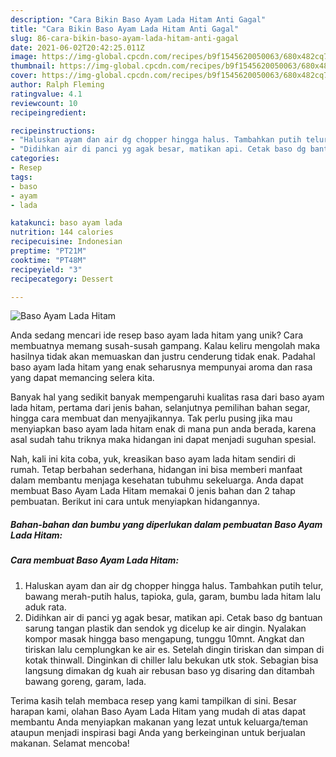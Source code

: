 ```yaml
---
description: "Cara Bikin Baso Ayam Lada Hitam Anti Gagal"
title: "Cara Bikin Baso Ayam Lada Hitam Anti Gagal"
slug: 86-cara-bikin-baso-ayam-lada-hitam-anti-gagal
date: 2021-06-02T20:42:25.011Z
image: https://img-global.cpcdn.com/recipes/b9f1545620050063/680x482cq70/baso-ayam-lada-hitam-foto-resep-utama.jpg
thumbnail: https://img-global.cpcdn.com/recipes/b9f1545620050063/680x482cq70/baso-ayam-lada-hitam-foto-resep-utama.jpg
cover: https://img-global.cpcdn.com/recipes/b9f1545620050063/680x482cq70/baso-ayam-lada-hitam-foto-resep-utama.jpg
author: Ralph Fleming
ratingvalue: 4.1
reviewcount: 10
recipeingredient:

recipeinstructions:
- "Haluskan ayam dan air dg chopper hingga halus. Tambahkan putih telur, bawang merah-putih halus, tapioka, gula, garam, bumbu lada hitam lalu aduk rata."
- "Didihkan air di panci yg agak besar, matikan api. Cetak baso dg bantuan sarung tangan plastik dan sendok yg dicelup ke air dingin. Nyalakan kompor masak hingga baso mengapung, tunggu 10mnt. Angkat dan tiriskan lalu cemplungkan ke air es. Setelah dingin tiriskan dan simpan di kotak thinwall. Dinginkan di chiller lalu bekukan utk stok. Sebagian bisa langsung dimakan dg kuah air rebusan baso yg disaring dan ditambah bawang goreng, garam, lada."
categories:
- Resep
tags:
- baso
- ayam
- lada

katakunci: baso ayam lada 
nutrition: 144 calories
recipecuisine: Indonesian
preptime: "PT21M"
cooktime: "PT48M"
recipeyield: "3"
recipecategory: Dessert

---
```



![Baso Ayam Lada Hitam](https://img-global.cpcdn.com/recipes/b9f1545620050063/680x482cq70/baso-ayam-lada-hitam-foto-resep-utama.jpg)

Anda sedang mencari ide resep baso ayam lada hitam yang unik? Cara membuatnya memang susah-susah gampang. Kalau keliru mengolah maka hasilnya tidak akan memuaskan dan justru cenderung tidak enak. Padahal baso ayam lada hitam yang enak seharusnya mempunyai aroma dan rasa yang dapat memancing selera kita.

Banyak hal yang sedikit banyak mempengaruhi kualitas rasa dari baso ayam lada hitam, pertama dari jenis bahan, selanjutnya pemilihan bahan segar, hingga cara membuat dan menyajikannya. Tak perlu pusing jika mau menyiapkan baso ayam lada hitam enak di mana pun anda berada, karena asal sudah tahu triknya maka hidangan ini dapat menjadi suguhan spesial.




Nah, kali ini kita coba, yuk, kreasikan baso ayam lada hitam sendiri di rumah. Tetap berbahan sederhana, hidangan ini bisa memberi manfaat dalam membantu menjaga kesehatan tubuhmu sekeluarga. Anda dapat membuat Baso Ayam Lada Hitam memakai 0 jenis bahan dan 2 tahap pembuatan. Berikut ini cara untuk menyiapkan hidangannya.

<!--inarticleads1-->

##### Bahan-bahan dan bumbu yang diperlukan dalam pembuatan Baso Ayam Lada Hitam:





<!--inarticleads2-->

##### Cara membuat Baso Ayam Lada Hitam:

1. Haluskan ayam dan air dg chopper hingga halus. Tambahkan putih telur, bawang merah-putih halus, tapioka, gula, garam, bumbu lada hitam lalu aduk rata.
1. Didihkan air di panci yg agak besar, matikan api. Cetak baso dg bantuan sarung tangan plastik dan sendok yg dicelup ke air dingin. Nyalakan kompor masak hingga baso mengapung, tunggu 10mnt. Angkat dan tiriskan lalu cemplungkan ke air es. Setelah dingin tiriskan dan simpan di kotak thinwall. Dinginkan di chiller lalu bekukan utk stok. Sebagian bisa langsung dimakan dg kuah air rebusan baso yg disaring dan ditambah bawang goreng, garam, lada.




Terima kasih telah membaca resep yang kami tampilkan di sini. Besar harapan kami, olahan Baso Ayam Lada Hitam yang mudah di atas dapat membantu Anda menyiapkan makanan yang lezat untuk keluarga/teman ataupun menjadi inspirasi bagi Anda yang berkeinginan untuk berjualan makanan. Selamat mencoba!
